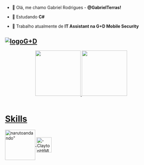 * 👋 Olá, me chamo Gabriel Rodrigues - **@GabrielTerras!**
 
 * 📘  Estudando **C#** 
 * 🏢 Trabalho atualmente de  **IT Assistant na G+D Mobile Security**
  
  <a href="https://www.gi-de.com/en/" target="_blank"/>  <img alt="logoG+D"  src="https://1nce.com/wp-content/uploads/2020/03/GD_Logo__MS_285x106.png">
---

<div align="center">
  <a href="https://github.com/GabrielTerras">
  <img height="150em" src="https://github-readme-stats.vercel.app/api?username=GabrielTerras&show_icons=true&theme=dracula&include_all_commits=true&count_private=true"/>
  <img height="150em" src="https://github-readme-stats.vercel.app/api/top-langs/?username=GabrielTerras&layout=compact&langs_count=7&theme=dracula"/>
</div>
 <div><br>
  <h1> Skills </h1>
   <img align="center" alt=narutoandando" heght="100" width="100" src="https://giffiles.alphacoders.com/123/1232.gif">
  <img align="center" alt="-ClaytonHtMl5" height="50" width="50" src="https://iconape.com/wp-content/png_logo_vector/c.png">
</div>
